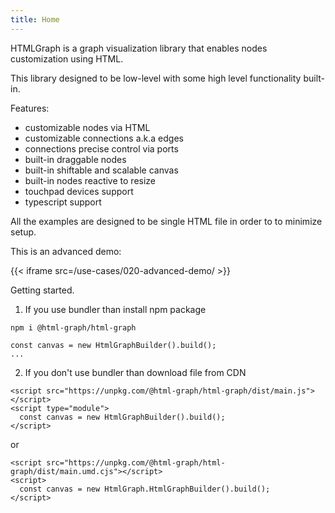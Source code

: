 ```yaml
---
title: Home
---
```


HTMLGraph is a graph visualization library that enables nodes customization using HTML.

This library designed to be low-level with some high level functionality
built-in.

Features:

- customizable nodes via HTML
- customizable connections a.k.a edges
- connections precise control via ports
- built-in draggable nodes
- built-in shiftable and scalable canvas
- built-in nodes reactive to resize
- touchpad devices support
- typescript support

All the examples are designed to be single HTML file in order to to minimize setup.

This is an advanced demo:

{{< iframe src=/use-cases/020-advanced-demo/ >}}

Getting started.

1. If you use bundler than install npm package

```
npm i @html-graph/html-graph
```

```
const canvas = new HtmlGraphBuilder().build();
...
```

2. If you don't use bundler than download file from CDN

```
<script src="https://unpkg.com/@html-graph/html-graph/dist/main.js"></script>
<script type="module">
  const canvas = new HtmlGraphBuilder().build();
</script>
```

or

```
<script src="https://unpkg.com/@html-graph/html-graph/dist/main.umd.cjs"></script>
<script>
  const canvas = new HtmlGraph.HtmlGraphBuilder().build();
</script>
```
